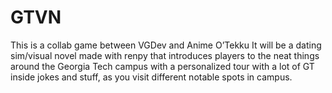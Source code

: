 # GTVN
This is a collab game between VGDev and Anime O’Tekku   It will be a dating sim/visual novel made with renpy that introduces players to the neat things around the Georgia Tech campus with a personalized tour with a lot of GT inside jokes and stuff, as you visit different notable spots in campus.
